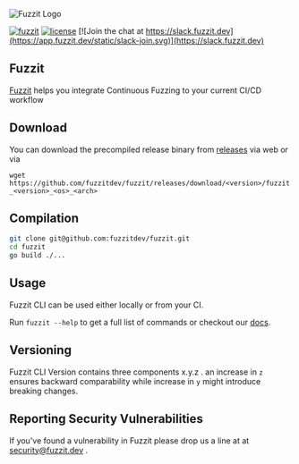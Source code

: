 ![Fuzzit Logo](https://app.fuzzit.dev/static/fuzzit.svg)

[![fuzzit](https://app.fuzzit.dev/static/fuzzit-passing-green.svg)](https://app.fuzzit.dev)
[![license](https://app.fuzzit.dev/static/license-apache-blue.svg)](https://github.com/fuzzitdev/Fuzzit/blob/master/LICENSE)
[![Join the chat at https://slack.fuzzit.dev](https://app.fuzzit.dev/static/slack-join.svg)](https://slack.fuzzit.dev)

## Fuzzit
[Fuzzit](https://fuzzit.dev) helps you integrate Continuous Fuzzing to your current CI/CD workflow

## Download

You can download the precompiled release binary from [releases](https://github.com/fuzzitdev/fuzzit/releases) via web
or via

`wget https://github.com/fuzzitdev/fuzzit/releases/download/<version>/fuzzit_<version>_<os>_<arch>`

## Compilation

```bash
git clone git@github.com:fuzzitdev/fuzzit.git
cd fuzzit
go build ./...
```

## Usage

Fuzzit CLI can be used either locally or from your CI.

Run `fuzzit --help` to get a full list of commands or checkout our [docs](https://docs.fuzzit.dev).

## Versioning

Fuzzit CLI Version contains three components x.y.z . an increase in `z` ensures backward comparability while increase
in `y` might introduce breaking changes.  

## Reporting Security Vulnerabilities

If you've found a vulnerability in Fuzzit please drop us a line at at [security@fuzzit.dev](security@fuzzit.dev)
. 

